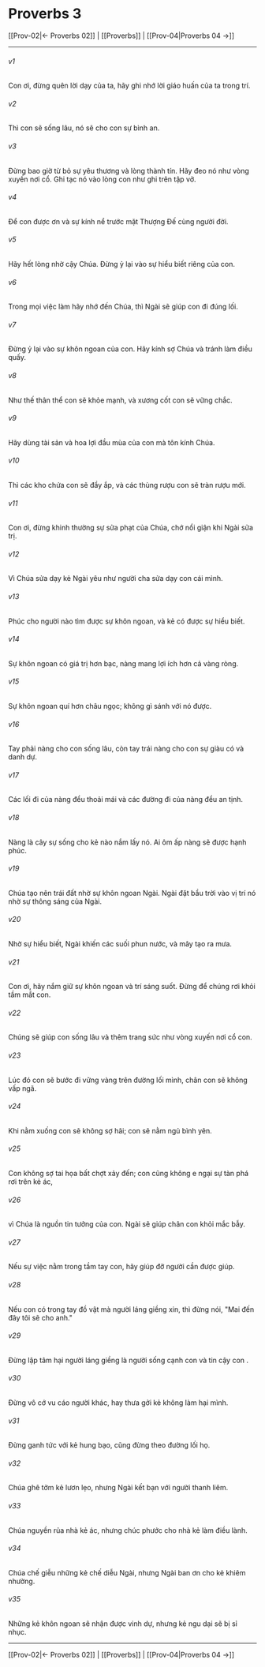 # Proverbs 3

[[Prov-02|← Proverbs 02]] | [[Proverbs]] | [[Prov-04|Proverbs 04 →]]
***



###### v1 
Con ơi, đừng quên lời dạy của ta, hãy ghi nhớ lời giáo huấn của ta trong trí. 

###### v2 
Thì con sẽ sống lâu, nó sẽ cho con sự bình an. 

###### v3 
Đừng bao giờ từ bỏ sự yêu thương và lòng thành tín. Hãy đeo nó như vòng xuyến nơi cổ. Ghi tạc nó vào lòng con như ghi trên tập vở. 

###### v4 
Để con được ơn và sự kính nể trước mặt Thượng Đế cùng người đời. 

###### v5 
Hãy hết lòng nhờ cậy Chúa. Đừng ỷ lại vào sự hiểu biết riêng của con. 

###### v6 
Trong mọi việc làm hãy nhớ đến Chúa, thì Ngài sẽ giúp con đi đúng lối. 

###### v7 
Đừng ỷ lại vào sự khôn ngoan của con. Hãy kính sợ Chúa và tránh làm điều quấy. 

###### v8 
Như thế thân thể con sẽ khỏe mạnh, và xương cốt con sẽ vững chắc. 

###### v9 
Hãy dùng tài sản và hoa lợi đầu mùa của con mà tôn kính Chúa. 

###### v10 
Thì các kho chứa con sẽ đầy ắp, và các thùng rượu con sẽ tràn rượu mới. 

###### v11 
Con ơi, đừng khinh thường sự sửa phạt của Chúa, chớ nổi giận khi Ngài sửa trị. 

###### v12 
Vì Chúa sửa dạy kẻ Ngài yêu như người cha sửa dạy con cái mình. 

###### v13 
Phúc cho người nào tìm được sự khôn ngoan, và kẻ có được sự hiểu biết. 

###### v14 
Sự khôn ngoan có giá trị hơn bạc, nàng mang lợi ích hơn cả vàng ròng. 

###### v15 
Sự khôn ngoan quí hơn châu ngọc; không gì sánh với nó được. 

###### v16 
Tay phải nàng cho con sống lâu, còn tay trái nàng cho con sự giàu có và danh dự. 

###### v17 
Các lối đi của nàng đều thoải mái và các đường đi của nàng đều an tịnh. 

###### v18 
Nàng là cây sự sống cho kẻ nào nắm lấy nó. Ai ôm ấp nàng sẽ được hạnh phúc. 

###### v19 
Chúa tạo nên trái đất nhờ sự khôn ngoan Ngài. Ngài đặt bầu trời vào vị trí nó nhờ sự thông sáng của Ngài. 

###### v20 
Nhờ sự hiểu biết, Ngài khiến các suối phun nước, và mây tạo ra mưa. 

###### v21 
Con ơi, hãy nắm giữ sự khôn ngoan và trí sáng suốt. Đừng để chúng rơi khỏi tầm mắt con. 

###### v22 
Chúng sẽ giúp con sống lâu và thêm trang sức như vòng xuyến nơi cổ con. 

###### v23 
Lúc đó con sẽ bước đi vững vàng trên đường lối mình, chân con sẽ không vấp ngã. 

###### v24 
Khi nằm xuống con sẽ không sợ hãi; con sẽ nằm ngủ bình yên. 

###### v25 
Con không sợ tai họa bất chợt xảy đến; con cũng không e ngại sự tàn phá rơi trên kẻ ác, 

###### v26 
vì Chúa là nguồn tin tưởng của con. Ngài sẽ giúp chân con khỏi mắc bẫy. 

###### v27 
Nếu sự việc nằm trong tầm tay con, hãy giúp đỡ người cần được giúp. 

###### v28 
Nếu con có trong tay đồ vật mà người láng giềng xin, thì đừng nói, "Mai đến đây tôi sẽ cho anh." 

###### v29 
Đừng lập tâm hại người láng giềng là người sống cạnh con và tin cậy con . 

###### v30 
Đừng vô cớ vu cáo người khác, hay thưa gởi kẻ không làm hại mình. 

###### v31 
Đừng ganh tức với kẻ hung bạo, cũng đừng theo đường lối họ. 

###### v32 
Chúa ghê tởm kẻ lươn lẹo, nhưng Ngài kết bạn với người thanh liêm. 

###### v33 
Chúa nguyền rủa nhà kẻ ác, nhưng chúc phước cho nhà kẻ làm điều lành. 

###### v34 
Chúa chế giễu những kẻ chế diễu Ngài, nhưng Ngài ban ơn cho kẻ khiêm nhường. 

###### v35 
Những kẻ khôn ngoan sẽ nhận được vinh dự, nhưng kẻ ngu dại sẽ bị sỉ nhục.

***
[[Prov-02|← Proverbs 02]] | [[Proverbs]] | [[Prov-04|Proverbs 04 →]]
